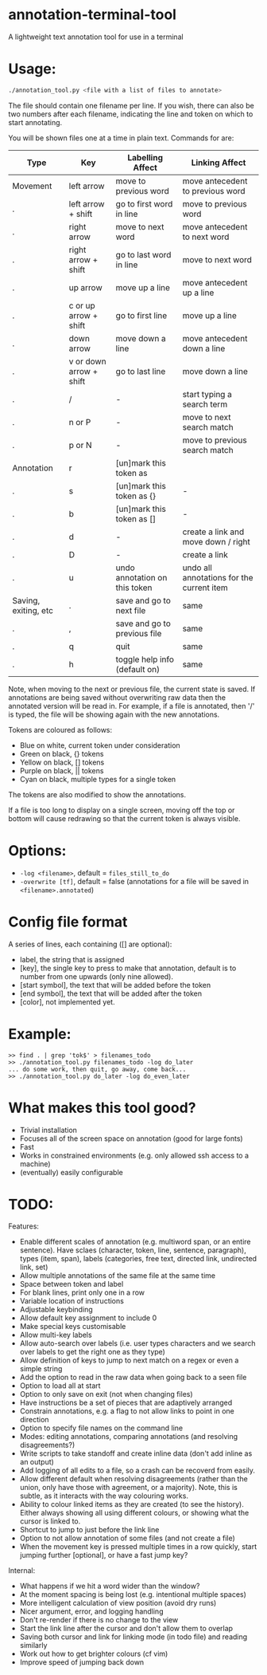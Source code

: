 # annotation-terminal-tool

A lightweight text annotation tool for use in a terminal

# Usage:

```sh
./annotation_tool.py <file with a list of files to annotate>
```

The file should contain one filename per line.
If you wish, there can also be two numbers after each filename, indicating the line and token on which to start annotating.

You will be shown files one at a time in plain text. Commands for are:

Type                 | Key                     | Labelling Affect                 | Linking Affect
-------------------- | ----------------------- | -------------------------------- | ---------------------
Movement             | left arrow              | move to previous word            | move antecedent to previous word
.                    | left arrow + shift      | go to first word in line         | move to previous word
.                    | right arrow             | move to next word                | move antecedent to next word
.                    | right arrow + shift     | go to last word in line          | move to next word
.                    | up arrow                | move up a line                   | move antecedent up a line
.                    | c or up arrow + shift   | go to first line                 | move up a line
.                    | down arrow              | move down a line                 | move antecedent down a line
.                    | v or down arrow + shift | go to last line                  | move down a line
.                    | /                       | -                                | start typing a search term
.                    | n or P                  | -                                | move to next search match
.                    | p or N                  | -                                | move to previous search match
Annotation           | r                       | [un]mark this token as ||        | -
.                    | s                       | [un]mark this token as {}        | -
.                    | b                       | [un]mark this token as []        | -
.                    | d                       | -                                | create a link and move down / right
.                    | D                       | -                                | create a link
.                    | u                       | undo annotation on this token    | undo all annotations for the current item
Saving, exiting, etc | .                       | save and go to next file         | same
.                    | ,                       | save and go to previous file     | same
.                    | q                       | quit                             | same
.                    | h                       | toggle help info (default on)    | same

Note, when moving to the next or previous file, the current state is saved.
If annotations are being saved without overwriting raw data then the annotated version will be read in.
For example, if a file is annotated, then '/\' is typed, the file will be showing again with the new annotations.


Tokens are coloured as follows:

 - Blue on white, current token under consideration
 - Green on black, {} tokens
 - Yellow on black, [] tokens
 - Purple on black, || tokens
 - Cyan on black, multiple types for a single token

The tokens are also modified to show the annotations.

If a file is too long to display on a single screen, moving off the top or
bottom will cause redrawing so that the current token is always visible.

# Options:

 - `-log <filename>`, default = `files_still_to_do`
 - `-overwrite [tf]`, default = false (annotations for a file will be saved in `<filename>.annotated`)

# Config file format

A series of lines, each containing ([] are optional):

 - label, the string that is assigned
 - [key], the single key to press to make that annotation, default is to
 	 number from one upwards (only nine allowed).
 - [start symbol], the text that will be added before the token
 - [end symbol], the text that will be added after the token
 - [color], not implemented yet.

# Example:

```
>> find . | grep 'tok$' > filenames_todo
>> ./annotation_tool.py filenames_todo -log do_later
... do some work, then quit, go away, come back...
>> ./annotation_tool.py do_later -log do_even_later
```

# What makes this tool good?

- Trivial installation
- Focuses all of the screen space on annotation (good for large fonts)
- Fast
- Works in constrained environments (e.g. only allowed ssh access to a machine)
- (eventually) easily configurable

# TODO:

Features:
 - Enable different scales of annotation (e.g. multiword span, or an entire sentence). Have sclaes (character, token, line, sentence, paragraph), types (item, span), labels (categories, free text, directed link, undirected link, set)
 - Allow multiple annotations of the same file at the same time
 - Space between token and label
 - For blank lines, print only one in a row
 - Variable location of instructions
 - Adjustable keybinding
 - Allow default key assignment to include 0
 - Make special keys customisable
 - Allow multi-key labels
 - Allow auto-search over labels (i.e. user types characters and we search over labels to get the right one as they type)
 - Allow definition of keys to jump to next match on a regex or even a simple string
 - Add the option to read in the raw data when going back to a seen file
 - Option to load all at start
 - Option to only save on exit (not when changing files)
 - Have instructions be a set of pieces that are adaptively arranged
 - Constrain annotations, e.g. a flag to not allow links to point in one direction
 - Option to specify file names on the command line
 - Modes: editing annotations, comparing annotations (and resolving disagreements?)
 - Write scripts to take standoff and create inline data (don't add inline as an output)
 - Add logging of all edits to a file, so a crash can be recoverd from easily.
 - Allow different default when resolving disagreements (rather than the union, only have those with agreement, or a majority). Note, this is subtle, as it interacts with the way colouring works.
 - Ability to colour linked items as they are created (to see the history). Either always showing all using different colours, or showing what the cursor is linked to.
 - Shortcut to jump to just before the link line
 - Option to not allow annotation of some files (and not create a file)
 - When the movement key is pressed multiple times in a row quickly, start jumping further [optional], or have a fast jump key?

Internal:
 - What happens if we hit a word wider than the window?
 - At the moment spacing is being lost (e.g. intentional multiple spaces)
 - More intelligent calculation of view position (avoid dry runs)
 - Nicer argument, error, and logging handling
 - Don't re-render if there is no change to the view
 - Start the link line after the cursor and don't allow them to overlap
 - Saving both cursor and link for linking mode (in todo file) and reading similarly
 - Work out how to get brighter colours (cf vim)
 - Improve speed of jumping back down

